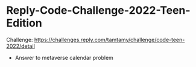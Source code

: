 # Reply-Code-Challenge-2022-Teen-Edition
Challenge: https://challenges.reply.com/tamtamy/challenge/code-teen-2022/detail
- Answer to metaverse calendar problem
